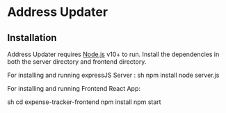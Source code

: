 # Address Updater
## Installation

Address Updater requires [Node.js](https://nodejs.org/) v10+ to run.
Install the dependencies in both the server directory and frontend directory.

For installing and running expressJS Server : 
sh
npm install
node server.js


For installing and running Frontend React App:

sh
cd expense-tracker-frontend
npm install
npm start
